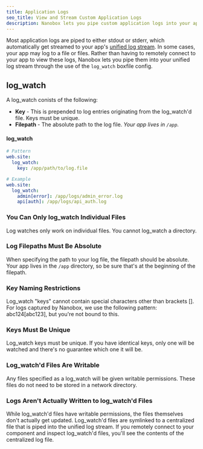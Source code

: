```yaml
---
title: Application Logs
seo_title: View and Stream Custom Application Logs
description: Nanobox lets you pipe custom application logs into your app's log stream using the 'log_watch' config option.
---
```


Most application logs are piped to either stdout or stderr, which automatically get streamed to your app's [unified log stream](/live-app-management/app-logs/). In some cases, your app may log to a file or files. Rather than having to remotely connect to your app to view these logs, Nanobox lets you pipe them into your unified log stream through the use of the `log_watch` boxfile config.

## log_watch
A log_watch conists of the following:

- **Key** - This is prepended to log entries originating from the log_watch'd file. Keys must be unique.  
- **Filepath** - The absolute path to the log file. *Your app lives in `/app`.*

#### log_watch
```yaml
# Pattern
web.site:
  log_watch:
    key: /app/path/to/log.file

# Example
web.site:
  log_watch:
    admin[error]: /app/logs/admin_error.log
    api[auth]: /app/logs/api_auth.log
```

### You Can Only log_watch Individual Files
Log watches only work on individual files. You cannot log_watch a directory.

### Log Filepaths Must Be Absolute
When specifying the path to your log file, the filepath should be absolute. Your app lives in the `/app` directory, so be sure that's at the beginning of the filepath.

### Key Naming Restrictions
Log_watch "keys" cannot contain special characters other than brackets []. For logs captured by Nanobox, we use the following pattern: abc124[abc123], but you're not bound to this.

### Keys Must Be Unique
Log_watch keys must be unique. If you have identical keys, only one will be watched and there's no guarantee which one it will be.

### Log_watch'd Files Are Writable
Any files specified as a log_watch will be given writable permissions. These files do not need to be stored in a network directory.

### Logs Aren't Actually Written to log_watch'd Files
While log_watch'd files have writable permissions, the files themselves don't actually get updated. Log_watch'd files are symlinked to a centralized file that is piped into the unified log stream. If you remotely connect to your component and inspect log_watch'd files, you'll see the contents of the centralized log file.
